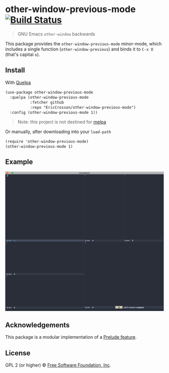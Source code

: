 # other-window-previous-mode [![Build Status](https://travis-ci.org/EricCrosson/other-window-previous-mode.svg?branch=master)](https://travis-ci.org/EricCrosson/other-window-previous-mode)

> GNU Emacs `other-window` backwards

This package provides the `other-window-previous-mode` minor-mode,
which includes a single function (`other-window-previous`) and binds
it to `C-x O` (that's capital `o`).

## Install

With [Quelpa](https://framagit.org/steckerhalter/quelpa)

``` {.sourceCode .lisp}
(use-package other-window-previous-mode
  :quelpa (other-window-previous-mode
           :fetcher github
           :repo "EricCrosson/other-window-previous-mode")
  :config (other-window-previous-mode 1))
```

> Note: this project is not destined for [melpa](https://melpa.org)

Or manually, after downloading into your `load-path`

``` {.sourceCode .lisp}
(require 'other-window-previous-mode)
(other-window-previous-mode 1)
```

## Example

![Example](https://raw.githubusercontent.com/EricCrosson/other-window-previous-mode/master/img/demo.gif)

## Acknowledgements

This package is a modular implementation of a
[Prelude feature](http://emacsredux.com/blog/2013/03/30/go-back-to-previous-window/).

## License

GPL 2 (or higher) © [Free Software Foundation, Inc](http://www.fsf.org/about).

